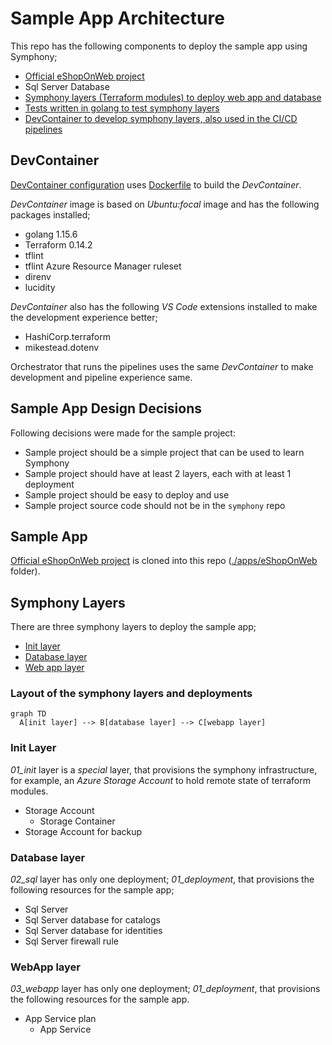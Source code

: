 # Sample App Architecture

This repo has the following components to deploy the sample app using Symphony;

- [Official eShopOnWeb project](./apps/eShopOnWeb/)
- Sql Server Database
- [Symphony layers (Terraform modules) to deploy web app and database](./terraform/)
- [Tests written in golang to test symphony layers](./test)
- [DevContainer to develop symphony layers, also used in the CI/CD pipelines](./devcontainer)

## DevContainer

[DevContainer configuration](./.devcontainer/devcontainer.json) uses [Dockerfile](./.devcontainer/Dockerfile) to build the _DevContainer_.

_DevContainer_ image is based on _Ubuntu:focal_ image and has the following packages installed;

- golang 1.15.6
- Terraform 0.14.2
- tflint
- tflint Azure Resource Manager ruleset
- direnv
- lucidity

_DevContainer_ also has the following _VS Code_ extensions installed to make the development experience better;

- HashiCorp.terraform
- mikestead.dotenv

Orchestrator that runs the pipelines uses the same _DevContainer_ to make development and pipeline experience same.

## Sample App Design Decisions

Following decisions were made for the sample project:

- Sample project should be a simple project that can be used to learn Symphony
- Sample project should have at least 2 layers, each with at least 1 deployment
- Sample project should be easy to deploy and use
- Sample project source code should not be in the `symphony` repo

## Sample App

[Official eShopOnWeb project](https://github.com/dotnet-architecture/eShopOnWeb) is cloned into this repo ([./apps/eShopOnWeb](./apps/eShopOnWeb/) folder).

## Symphony Layers

There are three symphony layers to deploy the sample app;

- [Init layer](./terraform/01_init/)
- [Database layer](./terraform/02_sql/)
- [Web app layer](./terraform/03_webapp/)

### Layout of the symphony layers and deployments

```mermaid
graph TD
  A[init layer] --> B[database layer] --> C[webapp layer]
```

### Init Layer

_01_init_ layer is a _special_ layer, that provisions the symphony infrastructure, for example, an _Azure Storage Account_ to hold remote state of terraform modules.

- Storage Account
  - Storage Container
- Storage Account for backup

### Database layer

_02_sql_ layer has only one deployment; _01_deployment_, that provisions the following resources for the sample app;

- Sql Server
- Sql Server database for catalogs
- Sql Server database for identities
- Sql Server firewall rule

### WebApp layer

_03_webapp_ layer has only one deployment; _01_deployment_, that provisions the following resources for the sample app.

- App Service plan
  - App Service
